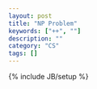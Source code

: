 ```yaml
---
layout: post
title: "NP Problem"
keywords: ["++", ""]
description: ""
category: "CS"
tags: []
---
```

{% include JB/setup %}
